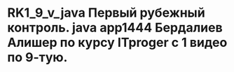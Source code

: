# RK1_9_v_java Первый рубежный контроль. java app1444 Бердалиев Алишер по курсу ITproger c 1 видео по 9-тую.
